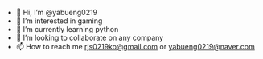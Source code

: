 - 👋 Hi, I’m @yabueng0219
- 👀 I’m interested in gaming
- 🌱 I’m currently learning python
- 💞️ I’m looking to collaborate on any company
- 📫 How to reach me rjs0219ko@gmail.com or yabueng0219@naver.com

<!---
yabueng0219/yabueng0219 is a ✨ special ✨ repository because its `README.md` (this file) appears on your GitHub profile.
You can click the Preview link to take a look at your changes.
--->
